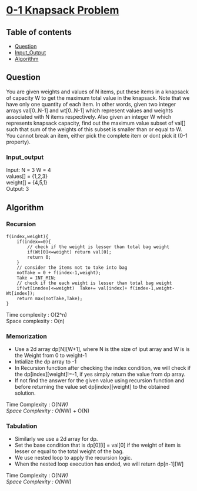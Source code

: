 # [0-1 Knapsack Problem](https://practice.geeksforgeeks.org/problems/0-1-knapsack-problem0945/1?utm_source=gfg&utm_medium=article&utm_campaign=bottom_sticky_on_article)

## Table of contents

- [Question](#question)
- [Input_Output](#input_output)
- [Algorithm](#algorithm)

## Question
You are given weights and values of N items, put these items in a knapsack of capacity W to get the maximum total value in the knapsack. Note that we have only one quantity of each item.
In other words, given two integer arrays val[0..N-1] and wt[0..N-1] which represent values and weights associated with N items respectively. Also given an integer W which represents knapsack capacity, find out the maximum value subset of val[] such that sum of the weights of this subset is smaller than or equal to W. You cannot break an item, either pick the complete item or dont pick it (0-1 property).


### Input_output
Input: N = 3
W = 4 </br>
values[] = {1,2,3} </br>
weight[] = {4,5,1} </br>
Output: 3

## Algorithm

### Recursion
```
f(index,weight){
    if(index==0){
        // check if the weight is lesser than total bag weight
        if(Wt[0]<=weight) return val[0];
        return 0;
    }
    // consider the items not to take into bag 
    notTake = 0 + f(index-1,weight);
    Take = INT_MIN;
    // check if the each weight is lesser than total bag weight
    if(wt[inndex]<=weight)  Take+= val[index]+ f(index-1,weight-Wt[index]);
    return max(notTake,Take);
}
```
Time complexity : O(2^n) </br>
Space complexity : O(n)

### Memorization

- Use a 2d array dp[N][W+1], where N is tthe size of iput array and W is is the Weight from 0 to weight-1
- Intialize the dp array to -1
- In Recursion function after checking the index condition, we will check if the dp[index][weight]!=-1, if yes simply return the value from dp array.
- If not find the answer for the given value using recursion function and before returning the value set dp[index][weight] to the obtained solution.

Time Complexity : O(N*W) </br>
Space Complexity : O(N*W) + O(N)

### Tabulation
- Similarly we use a 2d array for dp.
- Set the base condition that is dp[0][i] = val[0] if the weight of item is lesser or equal to the total weight of the bag.
- We use nested loop to apply the recursion logic.
- When the nested loop execution has ended, we will return dp[n-1][W]

Time Complexity : O(N*W) </br>
Space Complexity : O(N*W)

